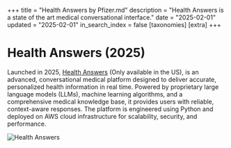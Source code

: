 +++
title = "Health Answers by Pfizer.md"
description = "Health Answers is a state of the art medical conversational interface."
date = "2025-02-01"
updated = "2025-02-01"
in_search_index = false
[taxonomies]
[extra]
+++

# Health Answers (2025)

Launched in 2025, [Health Answers](https://healthanswers.pfizer.com) (Only available in the US), is an advanced, conversational medical platform designed to deliver accurate, personalized health information in real time. Powered by proprietary large language models (LLMs), machine learning algorithms, and a comprehensive medical knowledge base, it provides users with reliable, context-aware responses. The platform is engineered using Python and deployed on AWS cloud infrastructure for scalability, security, and performance.

![Health Answers](health-answers.png "Health Answers, 2025")
